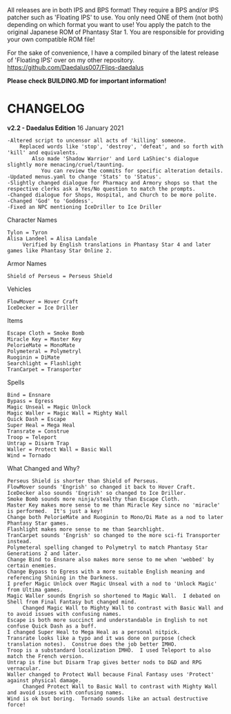 All releases are in both IPS and BPS format!  They require a BPS and/or IPS patcher such as 'Floating IPS' to use.
You only need ONE of them (not both) depending on which format you want to use!
You apply the patch to the original Japanese ROM of Phantasy Star 1.
You are responsible for providing your own compatible ROM file!

For the sake of convenience, I have a compiled binary of the latest release of 'Floating IPS' over on my other repository.
https://github.com/Daedalus007/Flips-daedalus

**Please check BUILDING.MD for important information!**

# CHANGELOG

**v2.2 - Daedalus Edition**
16 January 2021

    -Altered script to uncensor all acts of 'killing' someone.
        Replaced words like 'stop', 'destroy', 'defeat', and so forth with 'kill' and equivalents.
            Also made 'Shadow Warrior' and Lord LaShiec's dialogue slightly more menacing/cruel/taunting.
               You can review the commits for specific alteration details.
    -Updated menus.yaml to change 'Stats' to 'Status'.
    -Slightly changed dialogue for Pharmacy and Armory shops so that the respective clerks ask a Yes/No question to match the prompts.
    -Changed dialogue for Shops, Hospital, and Church to be more polite.
    -Changed 'God' to 'Goddess'.
    -Fixed an NPC mentioning IceDriller to Ice Driller
    
Character Names
   
    Tylon = Tyron
    Alisa Landeel = Alisa Landale
         Verified by English translations in Phantasy Star 4 and later games like Phantasy Star Online 2.

Armor Names

    Shield of Perseus = Perseus Shield

Vehicles
    
    FlowMover = Hover Craft
    IceDecker = Ice Driller

Items

    Escape Cloth = Smoke Bomb
    Miracle Key = Master Key
    PelorieMate = MonoMate
    Polymeteral = Polymetryl
    Ruoginin = DiMate
    Searchlight = Flashlight
    TranCarpet = Transporter

Spells

    Bind = Ensnare
    Bypass = Egress
    Magic Unseal = Magic Unlock
    Magic Waller = Magic Wall = Mighty Wall
    Quick Dash = Escape
    Super Heal = Mega Heal
    Transrate = Construe
    Troop = Teleport
    Untrap = Disarm Trap
    Waller = Protect Wall = Basic Wall
    Wind = Tornado
    
What Changed and Why?

    Perseus Shield is shorter than Shield of Perseus.
    FlowMover sounds 'Engrish' so changed it back to Hover Craft.
    IceDecker also sounds 'Engrish' so changed to Ice Driller.
    Smoke Bomb sounds more ninja/stealthy than Escape Cloth.
    Master Key makes more sense to me than Miracle Key since no 'miracle' is performed.  It's just a key!
    Change both PelorieMate and Ruoginin to Mono/Di Mate as a nod to later Phantasy Star games.
    Flashlight makes more sense to me than Searchlight.
    TranCarpet sounds 'Engrish' so changed to the more sci-fi Transporter instead.
    Polymeteral spelling changed to Polymetryl to match Phantasy Star Generations 2 and later.
    Change Bind to Ensnare also makes more sense to me when 'webbed' by certain enemies.
    Change Bypass to Egress with a more suitable English meaning and referencing Shining in the Darkness.
    I prefer Magic Unlock over Magic Unseal with a nod to 'Unlock Magic' from Ultima games.
    Magic Waller sounds Engrish so shortened to Magic Wall.  I debated on Shell from Final Fantasy but changed mind.
         Changed Magic Wall to Mighty Wall to contrast with Basic Wall and to avoid issues with confusing names.
    Escape is both more succinct and understandable in English to not confuse Quick Dash as a buff.
    I changed Super Heal to Mega Heal as a personal nitpick.
    Transrate looks like a typo and it was done on purpose (check translation notes).  Construe does the job better IMHO.
    Troop is a substandard localization IMHO.  I used Teleport to also match the French version.
    Untrap is fine but Disarm Trap gives better nods to D&D and RPG vernacular.
    Waller changed to Protect Wall because Final Fantasy uses 'Protect' against physical damage.
         Changed Protect Wall to Basic Wall to contrast with Mighty Wall and avoid issues with confusing names.
    Wind is ok but boring.  Tornado sounds like an actual destructive force!    
